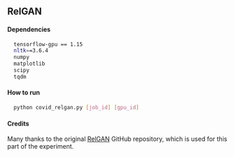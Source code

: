 ## RelGAN

#### Dependencies
```sh
  tensorflow-gpu == 1.15
  nltk==3.6.4
  numpy
  matplotlib
  scipy
  tqdm
```

#### How to run
```sh
  python covid_relgan.py [job_id] [gpu_id]
```

#### Credits

Many thanks to the original [RelGAN](https://github.com/weilinie/RelGAN) GitHub repository, which is used for this part of the experiment.
